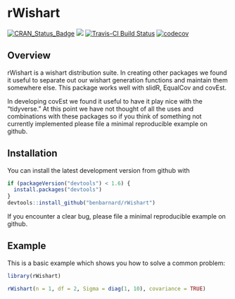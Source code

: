 
# rWishart

[![CRAN\_Status\_Badge](http://www.r-pkg.org/badges/version/rWishart)](https://cran.r-project.org/package=rWishart)
[![](http://cranlogs.r-pkg.org/badges/grand-total/rWishart)](https://cran.r-project.org/package=rWishart)
[![Travis-CI Build
Status](https://travis-ci.org/BenBarnard/rWishart.svg?branch=master)](https://travis-ci.org/BenBarnard/rWishart)
[![codecov](https://codecov.io/gh/BenBarnard/rWishart/branch/master/graph/badge.svg)](https://codecov.io/gh/BenBarnard/rWishart)

## Overview

rWishart is a wishart distribution suite. In creating other packages we
found it useful to separate out our wishart generation functions and
maintain them somewhere else. This package works well with slidR,
EqualCov and covEst.

In developing covEst we found it useful to have it play nice with the
“tidyverse.” At this point we have not thought of all the uses and
combinations with these packages so if you think of something not
currently implemented please file a minimal reproducible example on
github.

## Installation

You can install the latest development version from github with

``` r
if (packageVersion("devtools") < 1.6) {
  install.packages("devtools")
}
devtools::install_github("benbarnard/rWishart")
```

If you encounter a clear bug, please file a minimal reproducible example
on github.

## Example

This is a basic example which shows you how to solve a common problem:

``` r
library(rWishart)

rWishart(n = 1, df = 2, Sigma = diag(1, 10), covariance = TRUE)
```

